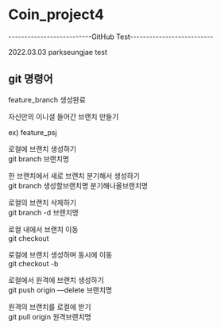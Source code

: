# Coin_project4

--------------------------GitHub Test--------------------------

2022.03.03 parkseungjae test









git 명령어
---------------------------------------------------

feature_branch 생성완료

자신만의 이니셜 들어간 브랜치 만들기

ex)
feature_psj 


로컬에 브랜치 생성하기  
git branch 브랜치명  

한 브랜치에서 새로 브랜치 분기해서 생성하기   
git branch 생성할브랜치명 분기해나올브랜치명  

로컬의 브랜치 삭제하기  
git branch -d 브랜치명  

로컬 내에서 브랜치 이동   
git checkout  

로컬에 브랜치 생성하며 동시에 이동  
git checkout -b  

로컬에서 원격에 브랜치 생성하기  
git push origin —delete 브랜치명  

원격의 브랜치를 로컬에 받기  
git pull origin 원격브랜치명